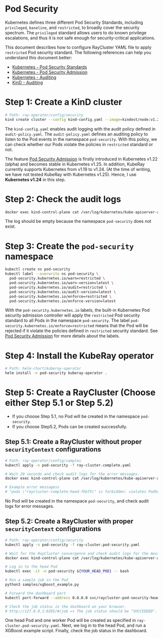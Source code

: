 # Pod Security

Kubernetes defines three different Pod Security Standards, including `privileged`, `baseline`, and `restricted`, to broadly
cover the security spectrum. The `privileged` standard allows users to do known privilege escalations, and thus it is not 
safe enough for security-critical applications.

This document describes how to configure RayCluster YAML file to apply `restricted` Pod security standard. The following 
references can help you understand this document better:

* [Kubernetes - Pod Security Standards](https://kubernetes.io/docs/concepts/security/pod-security-standards/#restricted)
* [Kubernetes - Pod Security Admission](https://kubernetes.io/docs/concepts/security/pod-security-admission/)
* [Kubernetes - Auditing](https://kubernetes.io/docs/tasks/debug/debug-cluster/audit/)
* [KinD - Auditing](https://kind.sigs.k8s.io/docs/user/auditing/)

# Step 1: Create a KinD cluster
```bash
# Path: ray-operator/config/security
kind create cluster --config kind-config.yaml --image=kindest/node:v1.24.0
```
The `kind-config.yaml` enables audit logging with the audit policy defined in `audit-policy.yaml`. The `audit-policy.yaml`
defines an auditing policy to listen to the Pod events in the namespace `pod-security`. With this policy, we can check
whether our Pods violate the policies in `restricted` standard or not.

The feature [Pod Security Admission](https://kubernetes.io/docs/concepts/security/pod-security-admission/) is firstly 
introduced in Kubernetes v1.22 (alpha) and becomes stable in Kubernetes v1.25. In addition, KubeRay currently supports 
Kubernetes from v1.19 to v1.24. (At the time of writing, we have not tested KubeRay with Kubernetes v1.25). Hence, I use **Kubernetes v1.24** in this step.

# Step 2: Check the audit logs
```bash
docker exec kind-control-plane cat /var/log/kubernetes/kube-apiserver-audit.log
```
The log should be empty because the namespace `pod-security` does not exist.

# Step 3: Create the `pod-security` namespace
```bash
kubectl create ns pod-security
kubectl label --overwrite ns pod-security \
  pod-security.kubernetes.io/warn=restricted \
  pod-security.kubernetes.io/warn-version=latest \
  pod-security.kubernetes.io/audit=restricted \
  pod-security.kubernetes.io/audit-version=latest \
  pod-security.kubernetes.io/enforce=restricted \
  pod-security.kubernetes.io/enforce-version=latest
```
With the `pod-security.kubernetes.io` labels, the built-in Kubernetes Pod security admission controller will apply the 
`restricted` Pod security standard to all Pods in the namespace `pod-security`. The label
`pod-security.kubernetes.io/enforce=restricted` means that the Pod will be rejected if it violate the policies defined in 
`restricted` security standard. See [Pod Security Admission](https://kubernetes.io/docs/concepts/security/pod-security-admission/) for more details about the labels.

# Step 4: Install the KubeRay operator
```bash
# Path: helm-chart/kuberay-operator
helm install -n pod-security kuberay-operator .
```

# Step 5: Create a RayCluster (Choose either Step 5.1 or Step 5.2)
* If you choose Step 5.1, no Pod will be created in the namespace `pod-security`.
* If you choose Step5.2, Pods can be created successfully.

## Step 5.1: Create a RayCluster without proper `securityContext` configurations
```bash
# Path: ray-operator/config/samples
kubectl apply -n pod-security -f ray-cluster.complete.yaml

# Wait 20 seconds and check audit logs for the error messages.
docker exec kind-control-plane cat /var/log/kubernetes/kube-apiserver-audit.log

# Example error messagess
# "pods \"raycluster-complete-head-fkbf5\" is forbidden: violates PodSecurity \"restricted:latest\": allowPrivilegeEscalation != false (container \"ray-head\" must set securityContext.allowPrivilegeEscalation=false) ...
```
No Pod will be created in the namespace `pod-security`, and check audit logs for error messages.

## Step 5.2: Create a RayCluster with proper `securityContext` configurations
```bash
# Path: ray-operator/config/security
kubectl apply -n pod-security -f ray-cluster.pod-security.yaml

# Wait for the RayCluster convergence and check audit logs for the messages.
docker exec kind-control-plane cat /var/log/kubernetes/kube-apiserver-audit.log

# Log in to the head Pod
kubectl exec -it -n pod-security ${YOUR_HEAD_POD} -- bash

# Run a sample job in the Pod
python3 samples/xgboost_example.py

# Forward the dashboard port
kubectl port-forward --address 0.0.0.0 svc/raycluster-pod-security-head-svc -n pod-security 8265:8265

# Check the job status in the dashboard on your browser.
# http://127.0.0.1:8265/#/job => The job status should be "SUCCEEDED".
```
One head Pod and one worker Pod will be created as specified in `ray-cluster.pod-security.yaml`.
Next, we log in to the head Pod, and run a XGBoost example script. Finally, check the job
status in the dashboard.

